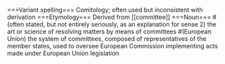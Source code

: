 ===Variant spelling===
Comitology; often used but inconsistent with derivation
===Etymology===
Derived from [[committee]]
===Noun===
#(often stated, but not entirely seriously, as an explanation for sense 2) the art or science of resolving matters by means of committees
#(European Union) the system of committees, composed of representatives of the member states, used to oversee European Commission implementing acts made under European Union legislation